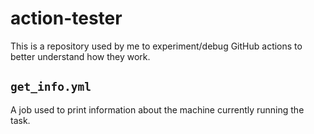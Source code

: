 # action-tester

This is a repository used by me to experiment/debug GitHub actions to better
understand how they work.

## `get_info.yml`
A job used to print information about the machine currently running the task.

